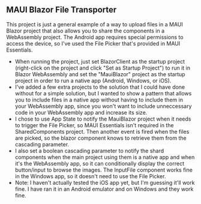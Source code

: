 ## MAUI Blazor File Transporter
This project is just a general example of a way to upload files in a MAUI Blazor project that also allows you to share the components in a WebAssembly project. The Android app requires special permissions to access the device, so I've used the File Picker that's provided in MAUI Essentials.

- When running the project, just set BlazorClient as the startup project (right-click on the project and click "Set as Startup Project") to run it in Blazor WebAssembly and set the "MauiBlazor" project as the startup project in order to run a native app (Android, Windows, or iOS).
- I've added a few extra projects to the solution that I could have done without for a simple solution, but I wanted to show a pattern that allows you to include files in a native app without having to include them in your WebAssembly app, since you won't want to include unneccessary code in your WebAssembly app and increase its size.
- I chose to use App State to notify the MauiBlazor project when it needs to trigger the File Picker, so MAUI Essentials isn't required in the SharedComponents project. Then another event is fired when the files are picked, so the blazor component knows to retrieve them from the cascading parameter.
- I also set a boolean cascading parameter to notify the shard components when the main project using them is a native app and when it's the WebAssembly app, so it can conditionally display the correct button/input to browse the images. The InputFile component works fine in the Windows app, so it doesn't need to use the File Picker.
- Note: I haven't actually tested the iOS app yet, but I'm guessing it'll work fine. I have ran it in an Android emulator and on Windows and they work fine.
